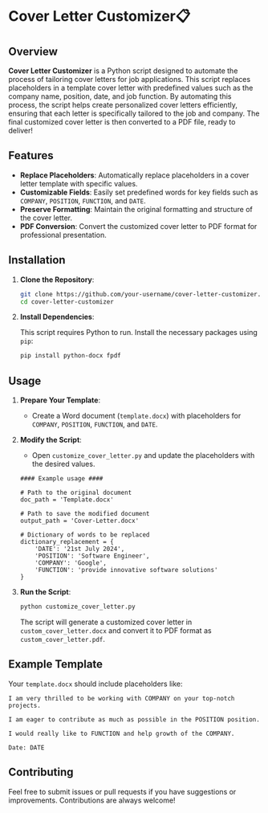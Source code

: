 # Cover Letter Customizer📋

## Overview

**Cover Letter Customizer** is a Python script designed to automate the process of tailoring cover letters for job applications. This script replaces placeholders in a template cover letter with predefined values such as the company name, position, date, and job function. By automating this process, the script helps create personalized cover letters efficiently, ensuring that each letter is specifically tailored to the job and company. The final customized cover letter is then converted to a PDF file, ready to deliver!

## Features

- **Replace Placeholders**: Automatically replace placeholders in a cover letter template with specific values.
- **Customizable Fields**: Easily set predefined words for key fields such as `COMPANY`, `POSITION`, `FUNCTION`, and `DATE`.
- **Preserve Formatting**: Maintain the original formatting and structure of the cover letter.
- **PDF Conversion**: Convert the customized cover letter to PDF format for professional presentation.

## Installation

1. **Clone the Repository**:

   ```bash
   git clone https://github.com/your-username/cover-letter-customizer.git
   cd cover-letter-customizer
   ```

2. **Install Dependencies**:

   This script requires Python to run. Install the necessary packages using `pip`:

   ```bash
   pip install python-docx fpdf
   ```

## Usage

1. **Prepare Your Template**:
   - Create a Word document (`template.docx`) with placeholders for `COMPANY`, `POSITION`, `FUNCTION`, and `DATE`.

2. **Modify the Script**:
   - Open `customize_cover_letter.py` and update the placeholders with the desired values.
     
   ```
   #### Example usage ####
   
   # Path to the original document
   doc_path = 'Template.docx'  
   
   # Path to save the modified document
   output_path = 'Cover-Letter.docx' 
             
   # Dictionary of words to be replaced          
   dictionary_replacement = {
       'DATE': '21st July 2024',
       'POSITION': 'Software Engineer',
       'COMPANY': 'Google',
       'FUNCTION': 'provide innovative software solutions'
   }
   
   ```

4. **Run the Script**:

   ```bash
   python customize_cover_letter.py
   ```

   The script will generate a customized cover letter in `custom_cover_letter.docx` and convert it to PDF format as `custom_cover_letter.pdf`.

## Example Template

Your `template.docx` should include placeholders like:

```
I am very thrilled to be working with COMPANY on your top-notch projects.

I am eager to contribute as much as possible in the POSITION position.

I would really like to FUNCTION and help growth of the COMPANY.

Date: DATE
```

## Contributing

Feel free to submit issues or pull requests if you have suggestions or improvements. Contributions are always welcome!


